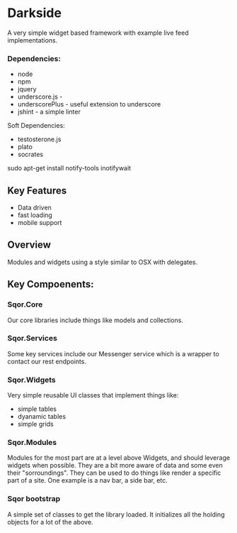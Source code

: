 # Darkside
A very simple widget based framework with example live feed implementations.

### Dependencies:
- node
- npm
- jquery
- underscore.js -
- underscorePlus - useful extension to underscore
- jshint - a simple linter

Soft Dependencies:
- testosterone.js
- plato
- socrates

sudo apt-get install notify-tools
inotifywait



## Key Features
- Data driven
- fast loading
- mobile support

## Overview

Modules and widgets using a style similar to OSX with delegates. 



## Key Compoenents:

### Sqor.Core
Our core libraries include things like models and  collections.

### Sqor.Services
Some key services include our Messenger service which is a wrapper
to contact our rest endpoints.


### Sqor.Widgets
Very simple reusable UI classes that implement things like:
 - simple tables
 - dyanamic tables
 - simple grids

### Sqor.Modules
Modules for the most part are at a level above Widgets, and should leverage
widgets when possible. They are a bit more aware of data and some even their
"sorroundings". They can be used to do things like render a specific part
of a site. One example is a nav bar, a side bar, etc.



### Sqor bootstrap
A simple set of classes to get the library loaded. It initializes all the 
holding objects for a lot of the above.
